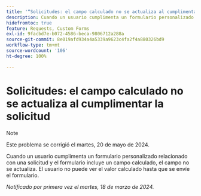 ```yaml
---
title: '“Solicitudes: el campo calculado no se actualiza al cumplimentar la solicitud”'
description: Cuando un usuario cumplimenta un formulario personalizado relacionado con una solicitud y el formulario incluye un campo calculado, el campo no se actualiza. El usuario no puede ver el valor calculado hasta que se envíe el formulario.
hidefromtoc: true
feature: Requests, Custom Forms
exl-id: 9facbd7e-b072-4586-beca-9806712a288a
source-git-commit: 8e019afd934a4a5339a9623c4fa2f4a880326bd9
workflow-type: tm+mt
source-wordcount: '106'
ht-degree: 100%

---
```


# Solicitudes: el campo calculado no se actualiza al cumplimentar la solicitud

>[!NOTE]
>
>Este problema se corrigió el martes, 20 de mayo de 2024.

Cuando un usuario cumplimenta un formulario personalizado relacionado con una solicitud y el formulario incluye un campo calculado, el campo no se actualiza. El usuario no puede ver el valor calculado hasta que se envíe el formulario.

_Notificado por primera vez el martes, 18 de marzo de 2024._

